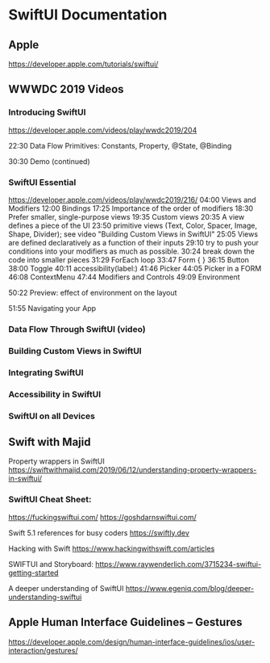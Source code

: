 #  SwiftUI Documentation

## Apple

https://developer.apple.com/tutorials/swiftui/

## WWWDC 2019 Videos

### Introducing SwiftUI
https://developer.apple.com/videos/play/wwdc2019/204

22:30 Data Flow Primitives: Constants, Property, @State, @Binding

30:30 Demo (continued)

### SwiftUI Essential
https://developer.apple.com/videos/play/wwdc2019/216/
04:00 Views and Modifiers
12:00 Bindings
17:25 Importance of the order of modifiers
18:30 Prefer smaller, single-purpose views
19:35 Custom views
20:35 A view defines a piece of the UI
23:50 primitive views (Text, Color, Spacer, Image, Shape, Divider); see video "Building Custom Views in SwiftUI"
25:05 Views are defined declaratively as a function of their inputs
29:10 try to push your conditions into your modifiers as much as possible.
30:24 break down the code into smaller pieces
31:29 ForEach loop
33:47 Form { }
36:15 Button
38:00 Toggle
40:11 accessibility(label:)
41:46 Picker
44:05 Picker in a FORM
46:08 ContextMenu
47:44 Modifiers and Controls
49:09 Environment

50:22 Preview: effect of environment on the layout

51:55 Navigating your App




### Data Flow Through SwiftUI (video)

### Building Custom Views in SwiftUI

### Integrating SwiftUI

### Accessibility in SwiftUI

### SwiftUI on all Devices



## Swift with Majid
Property wrappers in SwiftUI
https://swiftwithmajid.com/2019/06/12/understanding-property-wrappers-in-swiftui/

### SwiftUI Cheat Sheet:
https://fuckingswiftui.com/
https://goshdarnswiftui.com/


Swift 5.1 references for busy coders
https://swiftly.dev

Hacking with Swift
https://www.hackingwithswift.com/articles

SWIFTUI and  Storyboard:
https://www.raywenderlich.com/3715234-swiftui-getting-started

A deeper understanding of SwiftUI
https://www.egeniq.com/blog/deeper-understanding-swiftui


## Apple Human Interface Guidelines – Gestures
https://developer.apple.com/design/human-interface-guidelines/ios/user-interaction/gestures/

